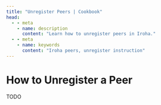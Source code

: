 ```yaml
---
title: "Unregister Peers | Cookbook"
head:
  - - meta
    - name: description
      content: "Learn how to unregister peers in Iroha."
  - - meta
    - name: keywords
      content: "Iroha peers, unregister instruction"
---
```


# How to Unregister a Peer

TODO